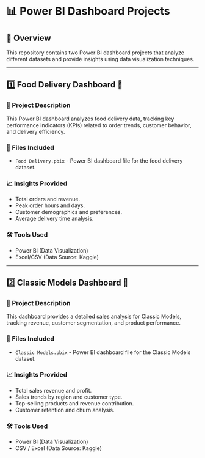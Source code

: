 # 📊 Power BI Dashboard Projects

## 🚀 Overview
This repository contains two Power BI dashboard projects that analyze different datasets and provide insights using data visualization techniques.

---

## 1️⃣ Food Delivery Dashboard 🍕
### **📌 Project Description**
This Power BI dashboard analyzes food delivery data, tracking key performance indicators (KPIs) related to order trends, customer behavior, and delivery efficiency.

### **📂 Files Included**
- `Food Delivery.pbix` - Power BI dashboard file for the food delivery dataset.

### **📈 Insights Provided**
- Total orders and revenue.
- Peak order hours and days.
- Customer demographics and preferences.
- Average delivery time analysis.

### **🛠 Tools Used**
- Power BI (Data Visualization)
- Excel/CSV (Data Source: Kaggle)

---

## 2️⃣ Classic Models Dashboard 🏢
### **📌 Project Description**
This dashboard provides a detailed sales analysis for Classic Models, tracking revenue, customer segmentation, and product performance.

### **📂 Files Included**
- `Classic Models.pbix` - Power BI dashboard file for the Classic Models dataset.

### **📈 Insights Provided**
- Total sales revenue and profit.
- Sales trends by region and customer type.
- Top-selling products and revenue contribution.
- Customer retention and churn analysis.

### **🛠 Tools Used**
- Power BI (Data Visualization)
- CSV / Excel (Data Source: Kaggle)


